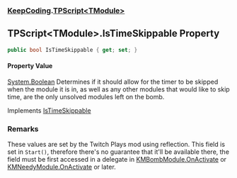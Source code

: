 ### [KeepCoding](KeepCoding.md 'KeepCoding').[TPScript&lt;TModule&gt;](KeepCoding_TPScript_TModule_.md 'KeepCoding.TPScript&lt;TModule&gt;')
## TPScript&lt;TModule&gt;.IsTimeSkippable Property
```csharp
public bool IsTimeSkippable { get; set; }
```
#### Property Value
[System.Boolean](https://docs.microsoft.com/en-us/dotnet/api/System.Boolean 'System.Boolean')
Determines if it should allow for the timer to be skipped when the module it is in, as well as any other modules that would like to skip time, are the only unsolved modules left on the bomb.   

Implements [IsTimeSkippable](KeepCoding_ITP_IsTimeSkippable.md 'KeepCoding.ITP.IsTimeSkippable')  
### Remarks
These values are set by the Twitch Plays mod using reflection. This field is set in `Start()`, therefore there's no guarantee that it'll be available there, the field must be first accessed in a delegate in [KMBombModule.OnActivate](https://docs.microsoft.com/en-us/dotnet/api/KMBombModule.OnActivate 'KMBombModule.OnActivate') or [KMNeedyModule.OnActivate](https://docs.microsoft.com/en-us/dotnet/api/KMNeedyModule.OnActivate 'KMNeedyModule.OnActivate') or later.  
